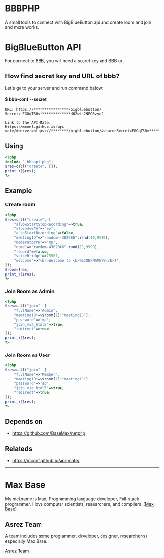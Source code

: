 # BBBPHP

A small tools to connect with BigBlueButton api and create room and join and more works.

# BigBlueButton API

For connect to BBB, you will need a secret key and BBB url.

## How find secret key and URL of bbb?

Let's go to your server and run command below:

#### $ bbb-conf --secret
```
URL: https://****************/bigbluebutton/
Secret: FGOqT60v**************d02wLn2NFO8zyoI

Link to the API-Mate:
https://mconf.github.io/api-mate/#server=https://********/bigbluebutton/&sharedSecret=FGOqT60v**************d02wLn2NFO8zyoI
```

## Using

```php
<?php
include "_bbbapi.php";
$res=call("create", []);
print_r($res);
?>
```

## Example

### Create room

```php
<?php
$res=call("create", [
	"allowStartStopRecording"=>true,
	"attendeePW"=>"ap",
	"autoStartRecording"=>false,
	"meetingID"=>"random-4302986".rand(10,9999),
	"moderatorPW"=>"mp",
	"name"=>"random-4302986".rand(10,9999),
	"record"=>false,
	"voiceBridge"=>75501,
	"welcome"=>"<br>Welcome to <b>%%CONFNAME%%</b>!",
]);
$room=$res;
print_r($res);
?>
```


### Join Room as Admin

```php
<?php
$res=call("join", [
	"fullName"=>"Admin",
	"meetingID"=>$room[1]["meetingID"],
	"password"=>"mp",
	"join_via_html5"=>true,
	"redirect"=>true,
]);
print_r($res);
?>
```

### Join Room as User

```php
<?php
$res=call("join", [
	"fullName"=>"Member",
	"meetingID"=>$room[1]["meetingID"],
	"password"=>"ap",
	"join_via_html5"=>true,
	"redirect"=>true,
]);
print_r($res);
?>
```

## Depends on

- https://github.com/BaseMax/netphp

## Relateds

- https://mconf.github.io/api-mate/

---------

# Max Base

My nickname is Max, Programming language developer, Full-stack programmer. I love computer scientists, researchers, and compilers. ([Max Base](https://maxbase.org/))

## Asrez Team

A team includes some programmer, developer, designer, researcher(s) especially Max Base.

[Asrez Team](https://www.asrez.com/)
